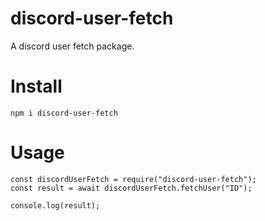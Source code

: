 # discord-user-fetch
A discord user fetch package.

# Install
`npm i discord-user-fetch`

# Usage
```
const discordUserFetch = require("discord-user-fetch");
const result = await discordUserFetch.fetchUser("ID");

console.log(result);
```
